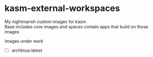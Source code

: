 # kasm-external-workspaces
My nightmarish custom images for kasm  
Base includes core images and spaces contain apps that build on those images  

Images under work   
- [ ] archlinux:latest

